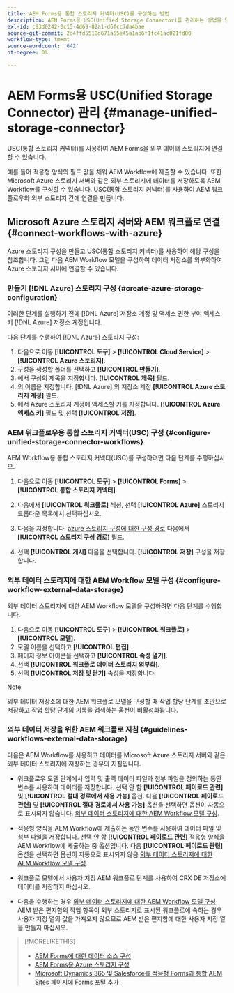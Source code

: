 ```yaml
---
title: AEM Forms용 통합 스토리지 커넥터(USC)를 구성하는 방법
description: AEM Forms용 USC(Unified Storage Connector)를 관리하는 방법을 알아봅니다. USC(통합 스토리지 커넥터)를 사용하여 AEM Forms을 외부 데이터 스토리지에 연결합니다.
exl-id: c93d0242-0c15-4d69-82a1-d6fcc7da4bae
source-git-commit: 2d4ffd5518d671a55e45a1ab6f1fc41ac021fd80
workflow-type: tm+mt
source-wordcount: '642'
ht-degree: 0%

---
```


# AEM Forms용 USC(Unified Storage Connector) 관리 {#manage-unified-storage-connector}

USC(통합 스토리지 커넥터)를 사용하여 AEM Forms을 외부 데이터 스토리지에 연결할 수 있습니다.

예를 들어 적응형 양식의 필드 값을 채워 AEM Workflow에 제출할 수 있습니다. 또한 Microsoft Azure 스토리지 서버와 같은 외부 스토리지에 데이터를 저장하도록 AEM Workflow를 구성할 수 있습니다. USC(통합 스토리지 커넥터)를 사용하여 AEM 워크플로우와 외부 스토리지 간에 연결을 만듭니다.

## Microsoft Azure 스토리지 서버와 AEM 워크플로 연결 {#connect-workflows-with-azure}

Azure 스토리지 구성을 만들고 USC(통합 스토리지 커넥터)를 사용하여 해당 구성을 참조합니다. 그런 다음 AEM Workflow 모델을 구성하여 데이터 저장소를 외부화하여 Azure 스토리지 서버에 연결할 수 있습니다.

### 만들기 [!DNL Azure] 스토리지 구성 {#create-azure-storage-configuration}

이러한 단계를 실행하기 전에 [!DNL Azure] 저장소 계정 및 액세스 권한 부여 액세스 키 [!DNL Azure] 저장소 계정입니다.

다음 단계를 수행하여 [!DNL Azure] 스토리지 구성:

1. 다음으로 이동 **[!UICONTROL 도구]** > **[!UICONTROL Cloud Service]** > **[!UICONTROL Azure 스토리지]**.
1. 구성을 생성할 폴더를 선택하고 **[!UICONTROL 만들기]**.
1. 에서 구성의 제목을 지정합니다. **[!UICONTROL 제목]** 필드.
1. 의 이름을 지정합니다. [!DNL Azure] 의 저장소 계정 **[!UICONTROL Azure 스토리지 계정]** 필드.
1. 에서 Azure 스토리지 계정에 액세스할 키를 지정합니다. **[!UICONTROL Azure 액세스 키]** 필드 및 선택 **[!UICONTROL 저장]**.

### AEM 워크플로우용 통합 스토리지 커넥터(USC) 구성 {#configure-unified-storage-connector-workflows}

AEM Workflow용 통합 스토리지 커넥터(USC)를 구성하려면 다음 단계를 수행하십시오.

1. 다음으로 이동 **[!UICONTROL 도구]** > **[!UICONTROL Forms]** > **[!UICONTROL 통합 스토리지 커넥터]**.

1. 다음에서 **[!UICONTROL 워크플로]** 섹션, 선택 **[!UICONTROL Azure]** 스토리지 드롭다운 목록에서 선택하십시오.
1. 다음을 지정합니다. [azure 스토리지 구성에 대한 구성 경로](#create-azure-storage-configuration) 다음에서 **[!UICONTROL 스토리지 구성 경로]** 필드.
1. 선택 **[!UICONTROL 게시]** 다음을 선택합니다. **[!UICONTROL 저장]** 구성을 저장합니다.

### 외부 데이터 스토리지에 대한 AEM Workflow 모델 구성 {#configure-workflow-external-data-storage}

외부 데이터 스토리지에 대한 AEM Workflow 모델을 구성하려면 다음 단계를 수행합니다.

1. 다음으로 이동 **[!UICONTROL 도구]** > **[!UICONTROL 워크플로]** > **[!UICONTROL 모델]**.
1. 모델 이름을 선택하고 **[!UICONTROL 편집]**.
1. 페이지 정보 아이콘을 선택하고 **[!UICONTROL 속성 열기]**.
1. 선택 **[!UICONTROL 워크플로 데이터 스토리지 외부화]**.
1. 선택 **[!UICONTROL 저장 및 닫기]** 속성을 저장합니다.

>[!NOTE]
>
>외부 데이터 저장소에 대한 AEM 워크플로 모델을 구성할 때 작업 할당 단계를 초안으로 저장하고 작업 할당 단계의 기록을 검색하는 옵션이 비활성화됩니다.

### 외부 데이터 저장을 위한 AEM 워크플로 지침 {#guidelines-workflows-external-data-storage}

다음은 AEM Workflow를 사용하고 데이터를 Microsoft Azure 스토리지 서버와 같은 외부 데이터 스토리지에 저장하는 경우의 지침입니다.

* 워크플로우 모델 단계에서 입력 및 출력 데이터 파일과 첨부 파일을 정의하는 동안 변수를 사용하여 데이터를 저장합니다. 선택 안 함 **[!UICONTROL 페이로드 관련]** 및 **[!UICONTROL 절대 경로에서 사용 가능]** 옵션. 다음 **[!UICONTROL 페이로드 관련]** 및 **[!UICONTROL 절대 경로에서 사용 가능]** 옵션을 선택하면 옵션이 자동으로 표시되지 않습니다. [외부 데이터 스토리지에 대한 AEM Workflow 모델 구성](#configure-workflow-external-data-storage).

* 적응형 양식을 AEM Workflow에 제출하는 동안 변수를 사용하여 데이터 파일 및 첨부 파일을 저장합니다. 선택 안 함 **[!UICONTROL 페이로드 관련]** 적응형 양식을 AEM Workflow에 제출하는 중 옵션입니다. 다음 **[!UICONTROL 페이로드 관련]** 옵션을 선택하면 옵션이 자동으로 표시되지 않음 [외부 데이터 스토리지에 대한 AEM Workflow 모델 구성](#configure-workflow-external-data-storage).

* 워크플로 모델에서 사용자 지정 AEM 워크플로 단계를 사용하여 CRX DE 저장소에 데이터를 저장하지 마십시오.

* 다음을 수행하는 경우 [외부 데이터 스토리지에 대한 AEM Workflow 모델 구성](#configure-workflow-external-data-storage)AEM 받은 편지함의 작업 항목이 외부 스토리지로 표시된 워크플로에 속하는 경우 사용자 지정 열의 값을 가져오지 않으므로 AEM 받은 편지함에 대한 사용자 지정 열을 만들지 마십시오.

>[!MORELIKETHIS]
>
>* [AEM Forms에 대한 데이터 소스 구성](/help/forms/configure-data-sources.md)
>* [AEM Forms용 Azure 스토리지 구성](/help/forms/configure-azure-storage.md)
>* [Microsoft Dynamics 365 및 Salesforce를 적응형 Forms과 통합](/help/forms/configure-msdynamics-salesforce.md)
>  [AEM Sites 페이지에 Forms 포털 추가](/help/forms/configure-forms-portal.md)
